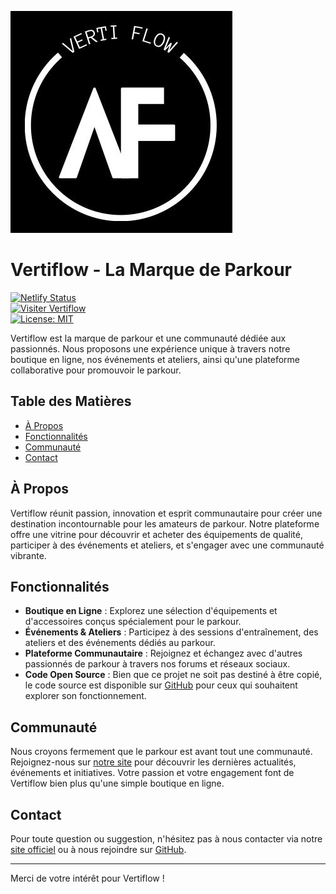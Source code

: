 ![Logo Vertiflow](public/images/logo.jpg "Logo Vertiflow")

# Vertiflow - La Marque de Parkour

[![Netlify Status](https://api.netlify.com/api/v1/badges/35cbc8b8-a05e-4515-bdaf-e4f1732cdcde/deploy-status)](https://app.netlify.com/sites/vertiflow/deploys)  
[![Visiter Vertiflow](https://img.shields.io/badge/Visiter-Vertiflow-blue?style=flat&logo=netlify)](https://vertiflow.fr)  
[![License: MIT](https://img.shields.io/badge/License-MIT-yellow.svg)](https://opensource.org/licenses/MIT)

Vertiflow est la marque de parkour et une communauté dédiée aux passionnés. Nous proposons une expérience unique à travers notre boutique en ligne, nos événements et ateliers, ainsi qu'une plateforme collaborative pour promouvoir le parkour.

## Table des Matières

- [À Propos](#à-propos)
- [Fonctionnalités](#fonctionnalités)
- [Communauté](#communauté)
- [Contact](#contact)

## À Propos

Vertiflow réunit passion, innovation et esprit communautaire pour créer une destination incontournable pour les amateurs de parkour. Notre plateforme offre une vitrine pour découvrir et acheter des équipements de qualité, participer à des événements et ateliers, et s'engager avec une communauté vibrante.

## Fonctionnalités

- **Boutique en Ligne** : Explorez une sélection d'équipements et d'accessoires conçus spécialement pour le parkour.
- **Événements & Ateliers** : Participez à des sessions d'entraînement, des ateliers et des événements dédiés au parkour.
- **Plateforme Communautaire** : Rejoignez et échangez avec d'autres passionnés de parkour à travers nos forums et réseaux sociaux.
- **Code Open Source** : Bien que ce projet ne soit pas destiné à être copié, le code source est disponible sur [GitHub](https://github.com/votre-utilisateur/vertiflow) pour ceux qui souhaitent explorer son fonctionnement.

## Communauté

Nous croyons fermement que le parkour est avant tout une communauté. Rejoignez-nous sur [notre site](https://vertiflow.fr) pour découvrir les dernières actualités, événements et initiatives. Votre passion et votre engagement font de Vertiflow bien plus qu'une simple boutique en ligne.

## Contact

Pour toute question ou suggestion, n'hésitez pas à nous contacter via notre [site officiel](https://vertiflow.fr) ou à nous rejoindre sur [GitHub](https://github.com/votre-utilisateur/vertiflow).

---

Merci de votre intérêt pour Vertiflow !
